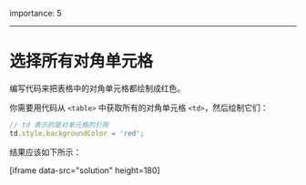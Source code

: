 importance: 5

---

# 选择所有对角单元格

编写代码来把表格中的对角单元格都绘制成红色。

你需要用代码从 `<table>` 中获取所有的对角单元格 `<td>`，然后绘制它们：

```js
// td 表示的是对单元格的引用
td.style.backgroundColor = 'red';
```

结果应该如下所示：

[iframe data-src="solution" height=180]
